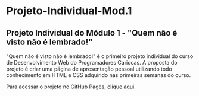 # Projeto-Individual-Mod.1
<h2>Projeto Individual do Módulo 1 - "Quem não é visto não é lembrado!"</h2>
<p>"Quem não é visto não é lembrado!" é o primeiro projeto individual do curso de Desenvolvimento Web do Programadores Cariocas. A proposta do projeto é criar uma página de apresentação pessoal utilizando todo conhecimento em HTML e CSS adquirido nas primeiras semanas do curso.</p>
<p>Para acessar o projeto no GitHub Pages, <a href="https://diegobernardes95.github.io/Projeto_Pagina_Pessoal/">clique aqui</a>.</p>
